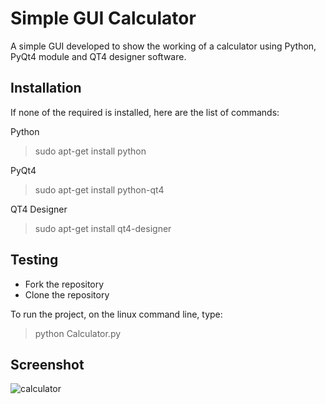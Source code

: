# Simple GUI Calculator

A simple GUI developed to show the working of a calculator using Python, PyQt4 module and QT4 designer software.



## Installation

If none of the required is installed, here are the list of commands:

Python
> sudo apt-get install python

PyQt4
> sudo apt-get install python-qt4

QT4 Designer
> sudo apt-get install qt4-designer



## Testing

- Fork the repository
- Clone the repository

To run the project, on the linux command line, type:
> python Calculator.py


## Screenshot

![calculator](https://user-images.githubusercontent.com/28625986/40050495-4844be86-5855-11e8-98e5-369a65b6e587.png)
